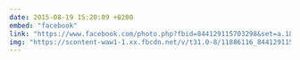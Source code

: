 ```yaml
---
date: 2015-08-19 15:20:09 +0200
embed: "facebook"
link: "https://www.facebook.com/photo.php?fbid=844129115703298&set=a.186584311457785.39690.100003186531392&type=3&theater"
img: "https://scontent-waw1-1.xx.fbcdn.net/v/t31.0-8/11886116_844129115703298_8844558154755125442_o.jpg?oh=177edafa4ba96cbddb644beb648df6f6&oe=595B9686"
---
```

